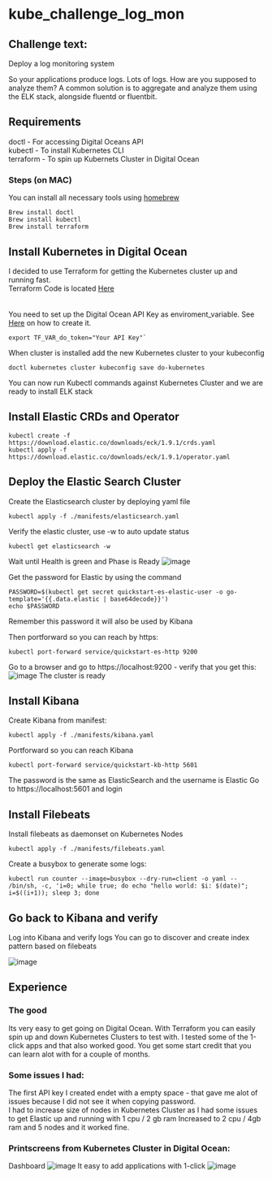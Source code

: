 # kube_challenge_log_mon

## Challenge text: 
Deploy a log monitoring system

So your applications produce logs. Lots of logs. How are you supposed to analyze them? A common solution is to aggregate and analyze them using the ELK stack, alongside fluentd or fluentbit.

## Requirements
doctl - For accessing Digital Oceans API <br /> 
kubectl - To install Kubernetes CLI <br /> 
terraform - To spin up Kubernets Cluster in Digital Ocean

### Steps (on MAC)
You can install all necessary tools using [homebrew](https://brew.sh) 
```
Brew install doctl
Brew install kubectl
Brew install terraform
```

## Install Kubernetes in Digital Ocean
I decided to use Terraform for getting the Kubernetes cluster up and running fast. <br /> 
Terraform Code is located [Here](https://github.com/espenhermansen/kube_challenge_log_mon/tree/main/terraform) <br /> 
<br /> <br /> 
You need to set up the Digital Ocean API Key as enviroment_variable. See [Here](https://docs.digitalocean.com/reference/api/create-personal-access-token/) on how to create it. 

```
export TF_VAR_do_token="Your API Key"`
```

When cluster is installed add the new Kubernetes cluster to your kubeconfig
```
doctl kubernetes cluster kubeconfig save do-kubernetes
```

You can now run Kubectl commands against Kubernetes Cluster and we are ready to install ELK stack
<br /> 
## Install Elastic CRDs and Operator
```
kubectl create -f https://download.elastic.co/downloads/eck/1.9.1/crds.yaml
kubectl apply -f https://download.elastic.co/downloads/eck/1.9.1/operator.yaml
```

## Deploy the Elastic Search Cluster
Create the Elasticsearch cluster by deploying yaml file
```
kubectl apply -f ./manifests/elasticsearch.yaml
```
Verify the elastic cluster, use -w to auto update status
```
kubectl get elasticsearch -w
```
Wait until Health is green and Phase is Ready
![image](https://user-images.githubusercontent.com/22987121/147752896-df1636e1-f3be-4602-8bb7-5e74d7e369af.png)

Get the password for Elastic by using the command
```
PASSWORD=$(kubectl get secret quickstart-es-elastic-user -o go-template='{{.data.elastic | base64decode}}')
echo $PASSWORD
```
Remember this password it will also be used by Kibana

Then portforward so you can reach by https:
```
kubectl port-forward service/quickstart-es-http 9200
```

Go to a browser and go to https://localhost:9200  - verify that you get this:
![image](https://user-images.githubusercontent.com/22987121/147753101-97ef7c2b-f14c-4780-b51c-b881a5c7675e.png)
The cluster is ready

## Install Kibana

Create Kibana from manifest:
```
kubectl apply -f ./manifests/kibana.yaml
```

Portforward so you can reach Kibana
```
kubectl port-forward service/quickstart-kb-http 5601
```
The password is the same as ElasticSearch and the username is Elastic
Go to https://localhost:5601 and login 

## Install Filebeats
Install filebeats as daemonset on Kubernetes Nodes
```
kubectl apply -f ./manifests/filebeats.yaml
```
Create a busybox to generate some logs:
```
kubectl run counter --image=busybox --dry-run=client -o yaml -- /bin/sh, -c, 'i=0; while true; do echo "hello world: $i: $(date)"; i=$((i+1)); sleep 3; done
```

## Go back to Kibana and verify

Log into Kibana and verify logs
You can go to discover and create index pattern based on filebeats


![image](https://user-images.githubusercontent.com/22987121/147785446-853afee0-7681-45e4-864f-033f909d5ecf.png)


## Experience

### The good
Its very easy to get going on Digital Ocean. With Terraform you can easily spin up and down Kubernetes Clusters to test with.
I tested some of the 1-click apps and that also worked good.
You get some start credit that you can learn alot with for a couple of months.

### Some issues I had:
The first API key I created endet with a empty space - that gave me alot of issues because I did not see it when copying password.
<br />
I had to increase size of nodes in Kubernetes Cluster as I had some issues to get Elastic up and running with 1 cpu / 2 gb ram
Increased to 2 cpu / 4gb ram and 5 nodes and it worked fine.

### Printscreens from Kubernetes Cluster in Digital Ocean:
Dashboard
![image](https://user-images.githubusercontent.com/22987121/148650468-ba7dbdfc-4da3-47cc-817b-e41cc0f3ef46.png)
It easy to add applications with 1-click
![image](https://user-images.githubusercontent.com/22987121/148650496-9a031af2-640b-4ab3-932b-f14fb43038b6.png)



